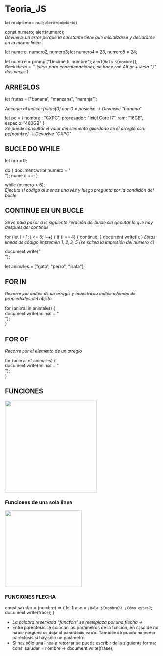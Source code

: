 # Teoria_JS

let recipiente= null;
alert(recipiente) <br>

const numero;
alert(numero); <br> 
<i>Devuelve un error porque la constante tiene que inicializarse y declararse en la misma linea </i>

let numero, numero2, numero3;
let numero4 = 23, numero5 = 24;

let nombre = prompt("Decime tu nombre");
alert(`Hola ${nombre}`); <br>
<i>Backsticks = `` (sirve para concatenaciones, se hace con Alt gr + tecla "}" dos veces )</i>


## ARREGLOS

let frutas = ["banana", "manzana", "naranja"]; <br>

<i>Acceder al índice: frutas[0] con 0 = posicion -> Devuelve "banana"</i>

let pc = {
    nombre : "GXPC",
    procesador: "Intel Core I7",
    ram: "16GB",
    espacio: "460GB"
}
<br>
<i>Se puede consultar el valor del elemento guardado en el arreglo con: pc[nombre] -> Devuelve "GXPC" </i>

## BUCLE DO WHILE
let nro = 0;

do {
    document.write(numero + "<br>");
    numero ++;
}

while (numero > 6); <br>
<i>Ejecuta el código al menos una vez y luego pregunta por la condición del bucle</i>


## CONTINUE EN UN BUCLE
<i>Sirve para pasar a la siguiente iteración del bucle sin ejecutar lo que hay después del continue</i>

for (let i = 1; i <= 5; i++) {
    if (i == 4) {
        continue;
    }
    document.write(i);
}
<i>Estas lineas de código impremen 1, 2, 3, 5 (se saltea la impresión del número 4)</i>

document.write("<br>");

let animales = ["gato", "perro", "jirafa"];

## FOR IN
<i> Recorre por índice de un arreglo y muestra su indice además de propiedades del objeto </i>

for (animal in animales) { <br>
  document.write(animal + "<br>"); <br>
}

## FOR OF
<i>Recorre por el elemento de un arreglo</i>

for (animal of animales) { <br>
  document.write(animal + "<br>"); <br>
}

## FUNCIONES
<img src="https://github.com/Valentina1012/Teoria_JS/assets/84479987/92704561-f237-4739-a8de-c89f5bd772d9" width="300"><br>
### Funciones de una sola linea
<img src="https://github.com/Valentina1012/Teoria_JS/assets/84479987/bdbce261-063e-4575-9d10-9c5d43c89e29" width="250"><br>

### FUNCIONES FLECHA
const saludar = (nombre) => {
    let frase = `¡Hola ${nombre}! ¿Cómo estas?`;
    document.write(frase);
} <br>
* <i>La palabra reservada "function" se reemplaza por una flecha =></i>
* Entre paréntesis se colocan los parámetros de la función, en caso de no haber ninguno se deja el paréntesis vacío. También se puede no poner paréntesis si hay sólo un parámetro.
* Si hay sólo una linea a retornar se puede escribir de la siguiente forma: const saludar = nombre => document.write(frase);

